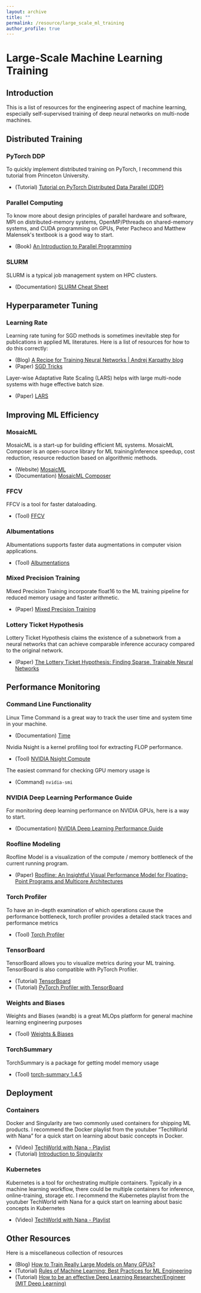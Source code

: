 ```yaml
---
layout: archive
title: ""
permalink: /resource/large_scale_ml_training
author_profile: true
---
```


# Large-Scale Machine Learning Training

## Introduction

This is a list of resources for the engineering aspect of machine learning, especially self-supervised training of deep neural networks on multi-node machines. 

## Distributed Training

### PyTorch DDP

To quickly implement distributed training on PyTorch, I recommend this tutorial from Princeton University.

+ (Tutorial) [Tutorial on PyTorch Distributed Data Parallel (DDP)](https://github.com/PrincetonUniversity/multi_gpu_training/tree/main/02_pytorch_ddp)


### Parallel Computing

To know more about design principles of parallel hardware and software, MPI on distributed-memory systems, OpenMP/Pthreads on shared-memory systems, and CUDA programming on GPUs, Peter Pacheco and Matthew Malensek's textbook is a good way to start. 

+ (Book) [An Introduction to Parallel Programming](https://www.cs.usfca.edu/~peter/ipp2/index.html)

### SLURM

SLURM is a typical job management system on HPC clusters. 

+ (Documentation) [SLURM Cheat Sheet](https://slurm.schedmd.com/pdfs/summary.pdf)

## Hyperparameter Tuning

### Learning Rate

Learning rate tuning for SGD methods is sometimes inevitable step for publications in applied ML literatures. Here is a list of resources for how to do this correctly:

+ (Blog) [A Recipe for Training Neural Networks | Andrej Karpathy blog](http://karpathy.github.io/2019/04/25/recipe/)
+ (Paper) [SGD Tricks](https://leon.bottou.org/publications/pdf/tricks-2012.pdf)

Layer-wise Adaptative Rate Scaling (LARS) helps with large multi-node systems with huge effective batch size.

+ (Paper) [LARS](https://arxiv.org/abs/1708.03888)

## Improving ML Efficiency

### MosaicML

MosaicML is a start-up for building efficient ML systems. MosaicML Composer is an open-source library for ML training/inference speedup, cost reduction, resource reduction based on algorithmic methods. 

+ (Website) [MosaicML](https://www.mosaicml.com/)
+ (Documentation) [MosaicML Composer](https://docs.mosaicml.com/)

### FFCV

FFCV is a tool for faster dataloading. 

+ (Tool) [FFCV](https://ffcv.io/)

### Albumentations

Albumentations supports faster data augmentations in computer vision applications. 

+ (Tool) [Albumentations](https://albumentations.ai/)

### Mixed Precision Training

Mixed Precision Training incorporate float16 to the ML training pipeline for reduced memory usage and faster arithmetic.

+ (Paper) [Mixed Precision Training](https://arxiv.org/pdf/1710.03740.pdf)

### Lottery Ticket Hypothesis

Lottery Ticket Hypothesis claims the existence of a subnetwork from a neural networks that can achieve comparable inference accuracy compared to the original network. 

+ (Paper) [The Lottery Ticket Hypothesis: Finding Sparse, Trainable Neural Networks](https://arxiv.org/pdf/1803.03635.pdf)

## Performance Monitoring

### Command Line Functionality

Linux Time Command is a great way to track the user time and system time in your machine. 

+ (Documentation) [Time](https://man7.org/linux/man-pages/man1/time.1.html)

Nvidia Nsight is a kernel profiling tool for extracting FLOP performance. 

+ (Tool) [NVIDIA Nsight Compute](https://developer.nvidia.com/nsight-compute)

The easiest command for checking GPU memory usage is 

+ (Command) `nvidia-smi`

### NVIDIA Deep Learning Performance Guide

For monitoring deep learning performance on NVIDIA GPUs, here is a way to start.

+ (Documentation) [NVIDIA Deep Learning Performance Guide](https://docs.nvidia.com/deeplearning/performance/index.html)

### Roofline Modeling

Roofline Model is a visualization of the compute / memory bottleneck of the current running program.

+ (Paper) [Roofline: An Insightful Visual Performance Model for Floating-Point Programs and Multicore Architectures](https://people.eecs.berkeley.edu/~kubitron/cs252/handouts/papers/RooflineVyNoYellow.pdf)

### Torch Profiler

To have an in-depth examination of which operations cause the performance bottleneck, torch profiler provides a detailed stack traces and performance metrics

+ (Tool) [Torch Profiler](https://pytorch.org/docs/stable/profiler.html)

### TensorBoard

TensorBoard allows you to visualize metrics during your ML training. TensorBoard is also compatible with PyTorch Profiler. 

+ (Tutorial) [TensorBoard](https://www.tensorflow.org/tensorboard)
+ (Tutorial) [PyTorch Profiler with TensorBoard](https://pytorch.org/tutorials/intermediate/tensorboard_profiler_tutorial.html)

### Weights and Biases

Weights and Biases (wandb) is a great MLOps platform for general machine learning engineering purposes

+ (Tool) [Weights & Biases](https://wandb.ai/site)

### TorchSummary

TorchSummary is a package for getting model memory usage

+ (Tool) [torch-summary 1.4.5](https://pypi.org/project/torch-summary/)

## Deployment

### Containers

Docker and Singularity are two commonly used containers for shipping ML products. I recommend the Docker playlist from the youtuber “TechWorld with Nana” for a quick start on learning about basic concepts in Docker.

+ (Video) [TechWorld with Nana - Playlist](https://www.youtube.com/c/TechWorldwithNana/playlists)
+ (Tutorial) [Introduction to Singularity](https://docs.sylabs.io/guides/3.5/user-guide/introduction.html)

### Kubernetes

Kubernetes is a tool for orchestrating multiple containers. Typically in a machine learning workflow, there could be multiple containers for inference, online-training, storage etc. I recommend the Kubernetes playlist from the youtuber TechWorld with Nana for a quick start on learning about basic concepts in Kubernetes

+ (Video) [TechWorld with Nana - Playlist](https://www.youtube.com/c/TechWorldwithNana/playlists)

## Other Resources

Here is a miscellaneous collection of resources

+ (Blog) [How to Train Really Large Models on Many GPUs?](https://lilianweng.github.io/posts/2021-09-25-train-large/)
+ (Tutorial) [Rules of Machine Learning: Best Practices for ML Engineering](https://martin.zinkevich.org/rules_of_ml/rules_of_ml.pdf)
+ (Tutorial) [How to be an effective Deep Learning Researcher/Engineer (MIT Deep Learning)](https://www.dropbox.com/s/3iv93falplmt0yc/8_effective_dl.pdf?dl=0)